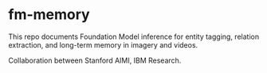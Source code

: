 # fm-memory
This repo documents Foundation Model inference for entity tagging, relation extraction, and long-term memory in imagery and videos. 

Collaboration between Stanford AIMI, IBM Research. 
